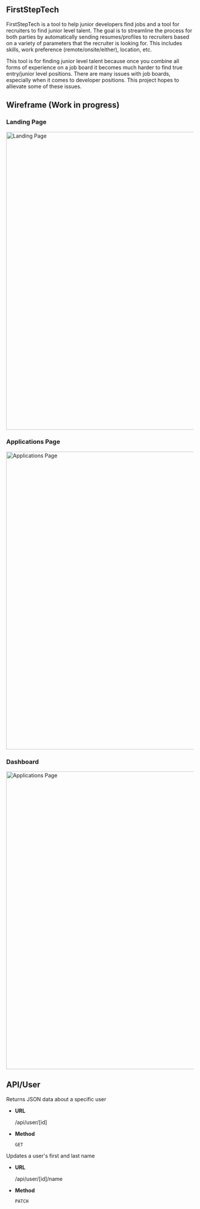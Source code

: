 ## FirstStepTech

FirstStepTech is a tool to help junior developers find jobs and a tool for recruiters to find junior level talent.
The goal is to streamline the process for both parties by automatically sending resumes/profiles to recruiters based on
a variety of parameters that the recruiter is looking for. This includes skills, work preference (remote/onsite/either),
location, etc.

This tool is for finding junior level talent because once you combine all forms of experience on a job board it becomes much harder to find true entry/junior level positions. There are many issues with job boards, especially when it comes to developer positions. This project hopes to allievate some of these issues.

## Wireframe (Work in progress)

### Landing Page

<img src="https://i.imgur.com/Xtug8zx.png" alt="Landing Page" width="800"/>

### Applications Page

<img src="https://i.imgur.com/RY8JCuP.png" alt="Applications Page" width="800"/>

### Dashboard

<img src="https://i.imgur.com/E6mAObW.png" alt="Applications Page" width="800"/>

## API/User

Returns JSON data about a specific user
<br>

- **URL**

  /api/user/[id]

* **Method**

  `GET`

Updates a user's first and last name
<br>

- **URL**

  /api/user/[id]/name

* **Method**

  `PATCH`
